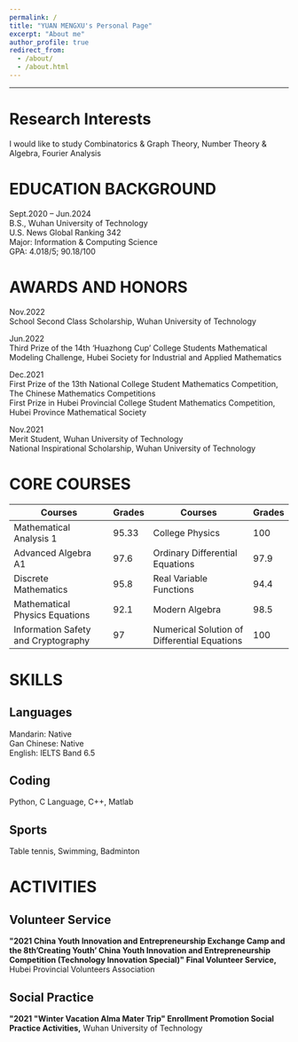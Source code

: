 ```yaml
---
permalink: /
title: "YUAN MENGXU's Personal Page"
excerpt: "About me"
author_profile: true
redirect_from: 
  - /about/
  - /about.html
---
```


---

**Research Interests**
=====
I would like to study Combinatorics & Graph Theory, Number Theory & Algebra, Fourier Analysis




**EDUCATION BACKGROUND**
=====
Sept.2020 – Jun.2024  
B.S., Wuhan University of Technology  
U.S. News Global Ranking 342   
Major: Information & Computing Science  
GPA: 4.018/5; 90.18/100



**AWARDS AND HONORS**
======
Nov.2022  
School Second Class Scholarship, Wuhan University of Technology  

Jun.2022  
Third Prize of the 14th ‘Huazhong Cup’ College Students Mathematical Modeling
Challenge, Hubei Society for Industrial and Applied Mathematics  

Dec.2021  
First Prize of the 13th National College Student Mathematics Competition, The Chinese Mathematics Competitions  
First Prize in Hubei Provincial College Student Mathematics Competition, Hubei Province Mathematical Society  

Nov.2021  
Merit Student, Wuhan University of Technology  
National Inspirational Scholarship, Wuhan University of Technology  



**CORE COURSES**
=====

| Courses | Grades | Courses | Grades |  
|  ---  | ---  | --- | --- |
| Mathematical Analysis 1 | 95.33 | College Physics | 100 |  
| Advanced Algebra A1 | 97.6 | Ordinary Differential Equations | 97.9 |
| Discrete Mathematics | 95.8 |  Real Variable Functions | 94.4 |
| Mathematical Physics Equations | 92.1 |  Modern Algebra | 98.5 |
| Information Safety and Cryptography | 97 | Numerical Solution of Differential Equations | 100 | 



SKILLS
=====

Languages
---
Mandarin: Native  
Gan Chinese: Native  
English: IELTS Band 6.5

Coding
---
Python, C Language, C++, Matlab  

Sports
---
Table tennis, Swimming, Badminton



ACTIVITIES
=====

Volunteer Service
---
**"2021 China Youth Innovation and Entrepreneurship Exchange Camp and the 8th’Creating Youth’ China Youth Innovation and Entrepreneurship Competition (Technology Innovation Special)" Final Volunteer Service,** Hubei Provincial Volunteers Association

Social Practice
---
**"2021 "Winter Vacation Alma Mater Trip" Enrollment Promotion Social Practice Activities,** Wuhan University of Technology
